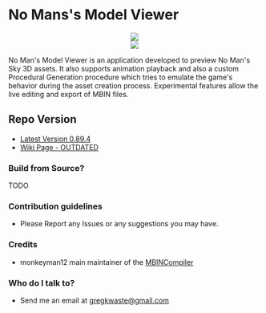# **No Mans's Model Viewer** #

<div align="center"> <img src="http://i.imgur.com/KkotCjBl.png"></div>

<div align="center">
<a href = "http://google.com"> <img src="https://img.shields.io/badge/Maintained%3F-yes-green.svg"> </a>
</div>


No Man's Model Viewer is an application developed to preview No Man's Sky 3D assets. It also supports animation playback and also a custom Procedural Generation procedure which tries to emulate the game's behavior during the asset creation process. Experimental features allow the live editing and export of MBIN files. 

## **Repo Version** ##

* [Latest Version 0.89.4](https://bitbucket.org/gregkwaste/nms-viewer/downloads)
* [Wiki Page - OUTDATED](https://bitbucket.org/gregkwaste/nms-viewer/wiki/Home)

### Build from Source? ###

TODO

### Contribution guidelines ###
* Please Report any Issues or any suggestions you may have.

### Credits ###
* monkeyman12 main maintainer of the [MBINCompiler](https://github.com/monkeyman192/MBINCompiler)

### Who do I talk to? ###
* Send me an email at gregkwaste@gmail.com